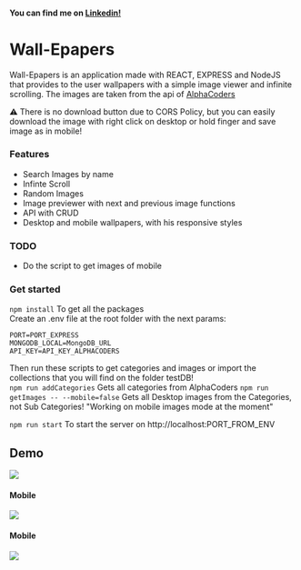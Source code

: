 #### You can find me on [Linkedin!](https://www.linkedin.com/in/aitor-navarrete/)

# Wall-Epapers

Wall-Epapers is an application made with REACT, EXPRESS and NodeJS that provides to the user wallpapers with a simple image viewer and infinite scrolling. The images are taken from the api of [AlphaCoders](https://wall.alphacoders.com/api.php)  
  
:warning: There is no download button due to CORS Policy, but you can easily download the image with right click on desktop or hold finger and save image as in mobile!

### Features
- Search Images by name
- Infinte Scroll
- Random Images
- Image previewer with next and previous image functions
- API with CRUD
- Desktop and mobile wallpapers, with his responsive styles

### TODO
- Do the script to get images of mobile

### Get started
`npm install` To get all the packages  
Create an .env file at the root folder with the next params:
```
PORT=PORT_EXPRESS
MONGODB_LOCAL=MongoDB_URL
API_KEY=API_KEY_ALPHACODERS
```
  
Then run these scripts to get categories and images or import the collections that you will find on the folder testDB!   
`npm run addCategories` Gets all categories from AlphaCoders
`npm run getImages -- --mobile=false` Gets all Desktop images from the Categories, not Sub Categories! "Working on mobile images mode at the moment"
  
`npm run start` To start the server on http://localhost:PORT_FROM_ENV
  
## Demo

![](https://s8.gifyu.com/images/wallepapers_edit_0.gif)
  
#### Mobile
![](https://s8.gifyu.com/images/wallepapers_edit_0.gif)

#### Mobile
![](https://s8.gifyu.com/images/wallepapers_edit_1.gif)